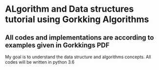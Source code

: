 # ALgorithm and Data structures tutorial using Gorkking Algorithms

## All codes and implementations are according to examples given in Gorkkings PDF

My goal is to understand the data structure and algorithms concepts. All codes will be written in python 3.6